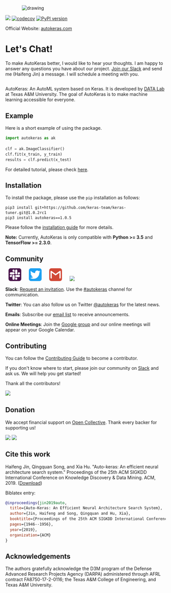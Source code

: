 <img src="https://autokeras.com/img/row_red.svg" alt="drawing" width="400px" style="display: block; margin-left: auto; margin-right: auto"/>

[![](https://github.com/keras-team/autokeras/workflows/Tests/badge.svg?branch=master)](https://github.com/keras-team/autokeras/actions?query=workflow%3ATests+branch%3Amaster)
[![codecov](https://codecov.io/gh/keras-team/autokeras/branch/master/graph/badge.svg)](https://codecov.io/gh/keras-team/autokeras)
[![PyPI version](https://badge.fury.io/py/autokeras.svg)](https://badge.fury.io/py/autokeras)

Official Website: [autokeras.com](https://autokeras.com)

# Let's Chat!
To make AutoKeras better, I would like to hear your thoughts.
I am happy to answer any questions you have about our project.
[Join our Slack](#community) and send me (Haifeng Jin) a message.
I will schedule a meeting with you.

##
AutoKeras: An AutoML system based on Keras.
It is developed by <a href="http://faculty.cs.tamu.edu/xiahu/index.html" target="_blank" rel="nofollow">DATA Lab</a> at Texas A&M University.
The goal of AutoKeras is to make machine learning accessible for everyone.

## Example

Here is a short example of using the package.

```python
import autokeras as ak

clf = ak.ImageClassifier()
clf.fit(x_train, y_train)
results = clf.predict(x_test)
```

For detailed tutorial, please check [here](https://autokeras.com/tutorial/overview/).

## Installation

To install the package, please use the `pip` installation as follows:

```shell
pip3 install git+https://github.com/keras-team/keras-tuner.git@1.0.2rc1
pip3 install autokeras==1.0.5
```

Please follow the [installation guide](https://autokeras.com/install) for more details.

**Note:** Currently, AutoKeras is only compatible with **Python >= 3.5** and **TensorFlow >= 2.3.0**.

## Community
<p float="left">
<a href="https://keras-slack-autojoin.herokuapp.com/"><img src="https://raw.githubusercontent.com/keras-team/autokeras/master/docs/templates/img/slack.svg" width="40px" hspace="10"></a>
<a href="https://twitter.com/autokeras"><img src="https://raw.githubusercontent.com/keras-team/autokeras/master/docs/templates/img/twitter.svg" width="40px" hspace="10"></a>
<a href="https://groups.google.com/forum/#!forum/autokeras-announce/join"><img src="https://raw.githubusercontent.com/keras-team/autokeras/master/docs/templates/img/gmail.svg" width="40px" hspace="10"></a>
<a href="https://groups.google.com/forum/#!forum/autokeras/join"><img src="https://raw.githubusercontent.com/keras-team/autokeras/master/docs/templates/img/calendar.svg" width="40px" hspace="10"></a>
</p>

**Slack**:
[Request an invitation](https://keras-slack-autojoin.herokuapp.com/).
Use the [#autokeras](https://app.slack.com/client/T0QKJHQRE/CSZ5MKZFU) channel for communication.

**Twitter**:
You can also follow us on Twitter [@autokeras](https://twitter.com/autokeras) for the latest news.

**Emails**:
Subscribe our [email list](https://groups.google.com/forum/#!forum/autokeras-announce/join) to receive announcements.

**Online Meetings**:
Join the [Google group](https://groups.google.com/forum/#!forum/autokeras/join) and our online meetings will appear on your Google Calendar.

## Contributing

You can follow the [Contributing Guide](https://autokeras.com/contributing/) to become a contributor.

If you don't know where to start, please join our community on [Slack](https://autokeras.com/#community) and ask us.
We will help you get started!

Thank all the contributors!

<a href="https://github.com/keras-team/autokeras/graphs/contributors"><img src="https://opencollective.com/autokeras/contributors.svg?avatarHeight=36&width=890&button=false" /></a>


## Donation

We accept financial support on [Open Collective](https://opencollective.com/autokeras).
Thank every backer for supporting us!

<a href="https://opencollective.com/autokeras#backers" target="_blank"><img src="https://opencollective.com/autokeras/sponsor.svg?avatarHeight=36&width=890&button=false"></a>
<a href="https://opencollective.com/autokeras#backers" target="_blank"><img src="https://opencollective.com/autokeras/backer.svg?avatarHeight=36&width=890&button=false"></a>

## Cite this work

Haifeng Jin, Qingquan Song, and Xia Hu. "Auto-keras: An efficient neural architecture search system." Proceedings of the 25th ACM SIGKDD International Conference on Knowledge Discovery & Data Mining. ACM, 2019. ([Download](https://www.kdd.org/kdd2019/accepted-papers/view/auto-keras-an-efficient-neural-architecture-search-system))

Biblatex entry:

```bibtex
@inproceedings{jin2019auto,
  title={Auto-Keras: An Efficient Neural Architecture Search System},
  author={Jin, Haifeng and Song, Qingquan and Hu, Xia},
  booktitle={Proceedings of the 25th ACM SIGKDD International Conference on Knowledge Discovery \& Data Mining},
  pages={1946--1956},
  year={2019},
  organization={ACM}
}
```

## Acknowledgements

The authors gratefully acknowledge the D3M program of the Defense Advanced Research Projects Agency (DARPA) administered through AFRL contract FA8750-17-2-0116; the Texas A&M College of Engineering, and Texas A&M University.
